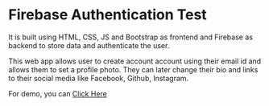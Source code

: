 # Firebase Authentication Test

It is built using HTML, CSS, JS and Bootstrap as frontend and Firebase as backend to store data and authenticate the user.

This web app allows user to create account account using their email id and allows them to set a profile photo. They can later change their bio and links to their
social media like Facebook, Github, Instagram.


For demo, you can [Click Here](https://firebaseauth-test.netlify.app/)
